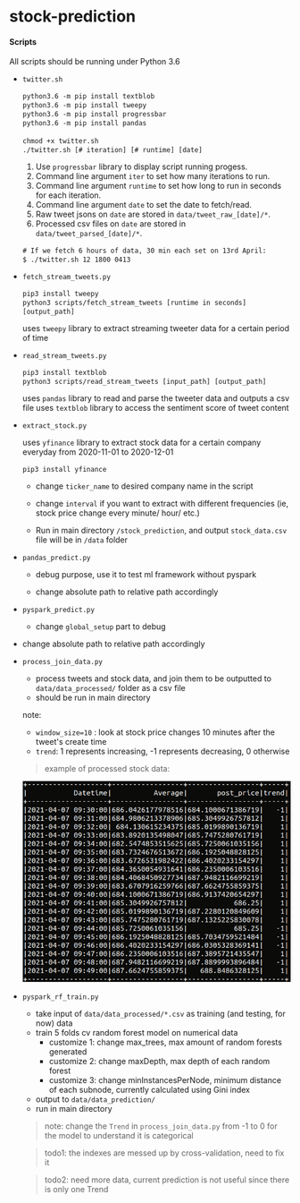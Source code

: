 # stock-prediction

#### Scripts

All scripts should be running under Python 3.6

- `twitter.sh`

  ```
  python3.6 -m pip install textblob
  python3.6 -m pip install tweepy
  python3.6 -m pip install progressbar
  python3.6 -m pip install pandas

  chmod +x twitter.sh
  ./twitter.sh [# iteration] [# runtime] [date]
  ```

  1. Use `progressbar` library to display script running progess.
  2. Command line argument `iter` to set how many iterations to run.
  3. Command line argument `runtime` to set how long to run in seconds for each iteration.
  4. Command line argument `date` to set the date to fetch/read.
  5. Raw tweet jsons on `date` are stored in `data/tweet_raw_[date]/*`.
  6. Processed csv files on `date` are stored in `data/tweet_parsed_[date]/*`.

  ```
  # If we fetch 6 hours of data, 30 min each set on 13rd April:
  $ ./twitter.sh 12 1800 0413
  ```

- `fetch_stream_tweets.py`

  ```
  pip3 install tweepy
  python3 scripts/fetch_stream_tweets [runtime in seconds] [output_path]
  ```

  uses `tweepy` library to extract streaming tweeter data for a certain period of time

- `read_stream_tweets.py`

  ```
  pip3 install textblob
  python3 scripts/read_stream_tweets [input_path] [output_path]
  ```

  uses `pandas` library to read and parse the tweeter data and outputs a csv file
  uses `textblob` library to access the sentiment score of tweet content

- `extract_stock.py`

  uses `yfinance` library to extract stock data for a certain company everyday from 2020-11-01 to 2020-12-01

  ```
  pip3 install yfinance
  ```

  - change `ticker_name` to desired company name in the script

  - change `interval` if you want to extract with different frequencies (ie, stock price change every minute/ hour/ etc.)

  - Run in main directory `/stock_prediction`, and output `stock_data.csv` file will be in `/data` folder

- `pandas_predict.py`

  - debug purpose, use it to test ml framework without pyspark

  - change absolute path to relative path accordingly

- `pyspark_predict.py`

  - change `global_setup` part to debug

- change absolute path to relative path accordingly
- `process_join_data.py`

  - process tweets and stock data, and join them to be outputted to `data/data_processed/` folder as a csv file
  - should be run in main directory

  note:

  - `window_size=10` : look at stock price changes 10 minutes after the tweet's create time
  - `trend`: 1 represents increasing, -1 represents decreasing, 0 otherwise

  > example of processed stock data:

  ![](pics/stock-data-example.png)

- `pyspark_rf_train.py`

  - take input of `data/data_processed/*.csv` as training (and testing, for now) data
  - train 5 folds cv random forest model on numerical data
    - customize 1: change max_trees, max amount of random forests generated
    - customize 2: change maxDepth, max depth of each random forest
    - customize 3: change minInstancesPerNode, minimum distance of each subnode, currently calculated using Gini index
  - output to `data/data_prediction/`
  - run in main directory

  > note: change the `Trend` in `process_join_data.py` from -1 to 0 for the model to understand it is categorical

  > todo1: the indexes are messed up by cross-validation, need to fix it

  > todo2: need more data, current prediction is not useful since there is only one Trend
